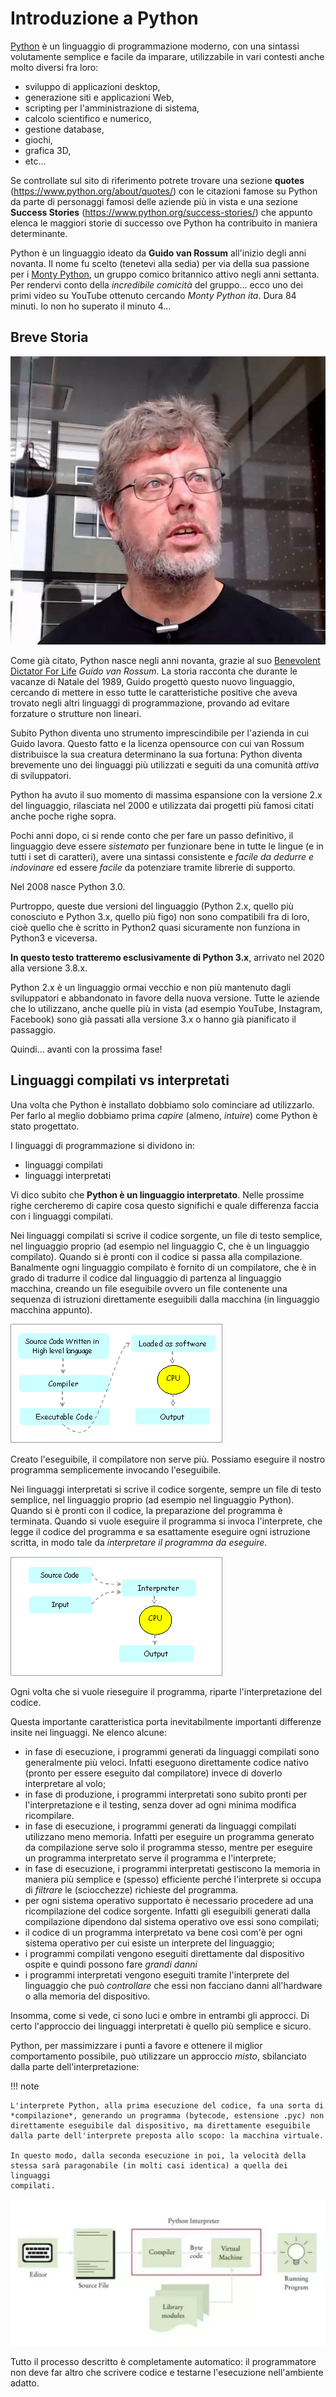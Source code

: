 # Introduzione a Python

[Python](https://www.python.org/) è un linguaggio di programmazione
moderno, con una sintassi volutamente semplice e facile da imparare,
utilizzabile in vari contesti anche molto diversi fra loro:

-   sviluppo di applicazioni desktop,
-   generazione siti e applicazioni Web,
-   scripting per l'amministrazione di sistema,
-   calcolo scientifico e numerico,
-   gestione database,
-   giochi,
-   grafica 3D,
-   etc\...

Se controllate sul sito di riferimento potrete trovare una sezione
**quotes** (<https://www.python.org/about/quotes/>) con le citazioni
famose su Python da parte di personaggi famosi delle aziende più in
vista e una sezione **Success Stories**
(<https://www.python.org/success-stories/>) che appunto elenca le
maggiori storie di successo ove Python ha contribuito in maniera
determinante.

Python è un linguaggio ideato da **Guido van Rossum** all\'inizio degli
anni novanta. Il nome fu scelto (tenetevi alla sedia) per via della sua
passione per i [Monty
Python](https://it.wikipedia.org/wiki/Monty_Python), un gruppo comico
britannico attivo negli anni settanta. Per rendervi conto della
*incredibile comicità* del gruppo\... ecco uno dei primi video su
YouTube ottenuto cercando *Monty Python ita*. Dura 84 minuti. Io non ho
superato il minuto 4\...

<!--
::: youtube
S04V_mW5v0I
:::
-->

## Breve Storia

![Guido Von Rossum](images/GuidoVonRossum.jpg)

Come già citato, Python nasce negli anni novanta, grazie al suo
[Benevolent Dictator For
Life](https://en.wikipedia.org/wiki/Benevolent_dictator_for_life) *Guido
van Rossum*. La storia racconta che durante le vacanze di Natale del
1989, Guido progettò questo nuovo linguaggio, cercando di mettere in
esso tutte le caratteristiche positive che aveva trovato negli altri
linguaggi di programmazione, provando ad evitare forzature o strutture
non lineari.

Subito Python diventa uno strumento imprescindibile per l'azienda in cui
Guido lavora. Questo fatto e la licenza opensource con cui van Rossum
distribuisce la sua creatura determinano la sua fortuna: Python diventa
brevemente uno dei linguaggi più utilizzati e seguiti da una comunità
*attiva* di sviluppatori.

Python ha avuto il suo momento di massima espansione con la versione 2.x
del linguaggio, rilasciata nel 2000 e utilizzata dai progetti più famosi
citati anche poche righe sopra.

Pochi anni dopo, ci si rende conto che per fare un passo definitivo, il
linguaggio deve essere *sistemato* per funzionare bene in tutte le
lingue (e in tutti i set di caratteri), avere una sintassi consistente e
*facile da dedurre e indovinare* ed essere *facile* da potenziare
tramite librerie di supporto.

Nel 2008 nasce Python 3.0.

Purtroppo, queste due versioni del linguaggio (Python 2.x, quello più
conosciuto e Python 3.x, quello più figo) non sono compatibili fra di
loro, cioè quello che è scritto in Python2 quasi sicuramente non
funziona in Python3 e viceversa.

**In questo testo tratteremo esclusivamente di Python 3.x**, arrivato
nel 2020 alla versione 3.8.x.

Python 2.x è un linguaggio ormai vecchio e non più mantenuto dagli
sviluppatori e abbandonato in favore della nuova versione. Tutte le
aziende che lo utilizzano, anche quelle più in vista (ad esempio
YouTube, Instagram, Facebook) sono già passati alla versione 3.x o hanno
già pianificato il passaggio.

Quindi\... avanti con la prossima fase!

## Linguaggi compilati vs interpretati

Una volta che Python è installato dobbiamo solo cominciare ad
utilizzarlo. Per farlo al meglio dobbiamo prima *capire* (almeno,
*intuire*) come Python è stato progettato.

I linguaggi di programmazione si dividono in:

-   linguaggi compilati
-   linguaggi interpretati

Vi dico subito che **Python è un linguaggio interpretato**. Nelle
prossime righe cercheremo di capire cosa questo significhi e quale
differenza faccia con i linguaggi compilati.

Nei linguaggi compilati si scrive il codice sorgente, un file di testo
semplice, nel linguaggio proprio (ad esempio nel linguaggio C, che è un
linguaggio compilato). Quando si è pronti con il codice si passa alla
compilazione. Banalmente ogni linguaggio compilato è fornito di un
compilatore, che è in grado di tradurre il codice dal linguaggio di
partenza al linguaggio macchina, creando un file eseguibile ovvero un
file contenente una sequenza di istruzioni direttamente eseguibili dalla
macchina (in linguaggio macchina appunto).

![image](images/compiler.gif)

Creato l'eseguibile, il compilatore non serve più. Possiamo eseguire il
nostro programma semplicemente invocando l'eseguibile.

Nei linguaggi interpretati si scrive il codice sorgente, sempre un file
di testo semplice, nel linguaggio proprio (ad esempio nel linguaggio
Python). Quando si è pronti con il codice, la preparazione del programma
è terminata. Quando si vuole eseguire il programma si invoca
l'interprete, che legge il codice del programma e sa esattamente
eseguire ogni istruzione scritta, in modo tale da *interpretare il
programma da eseguire*.

![image](images/interpreter.gif)

Ogni volta che si vuole rieseguire il programma, riparte
l'interpretazione del codice.

Questa importante caratteristica porta inevitabilmente importanti
differenze insite nei linguaggi. Ne elenco alcune:

-   in fase di esecuzione, i programmi generati da linguaggi compilati
    sono generalmente più veloci. Infatti eseguono direttamente codice
    nativo (pronto per essere eseguito dal compilatore) invece di
    doverlo interpretare al volo;
-   in fase di produzione, i programmi interpretati sono subito pronti
    per l'interpretazione e il testing, senza dover ad ogni minima
    modifica ricompilare.
-   in fase di esecuzione, i programmi generati da linguaggi compilati
    utilizzano meno memoria. Infatti per eseguire un programma generato
    da compilazione serve solo il programma stesso, mentre per eseguire
    un programma interpretato serve il programma e l'interprete;
-   in fase di esecuzione, i programmi interpretati gestiscono la
    memoria in maniera più semplice e (spesso) efficiente perché
    l'interprete si occupa di *filtrare* le (sciocchezze) richieste del
    programma.
-   per ogni sistema operativo supportato è necessario procedere ad una
    ricompilazione del codice sorgente. Infatti gli eseguibili generati
    dalla compilazione dipendono dal sistema operativo ove essi sono
    compilati;
-   il codice di un programma interpretato va bene così com'è per ogni
    sistema operativo per cui esiste un interprete del linguaggio;
-   i programmi compilati vengono eseguiti direttamente dal dispositivo
    ospite e quindi possono fare *grandi danni*
-   i programmi interpretati vengono eseguiti tramite l'interprete del
    linguaggio che può *controllare* che essi non facciano danni
    all'hardware o alla memoria del dispositivo.

Insomma, come si vede, ci sono luci e ombre in entrambi gli approcci. Di
certo l\'approccio dei linguaggi interpretati è quello più semplice e
sicuro.

Python, per massimizzare i punti a favore e ottenere il miglior
comportamento possibile, può utilizzare un approccio *misto*,
sbilanciato dalla parte dell'interpretazione:

!!! note

    L'interprete Python, alla prima esecuzione del codice, fa una sorta di
    *compilazione*, generando un programma (bytecode, estensione .pyc) non
    direttamente eseguibile dal dispositivo, ma direttamente eseguibile
    dalla parte dell'interprete preposta allo scopo: la macchina virtuale.

    In questo modo, dalla seconda esecuzione in poi, la velocità della
    stessa sarà paragonabile (in molti casi identica) a quella dei linguaggi
    compilati.


![image](images/python_compiler_virtual_machine.png)

Tutto il processo descritto è completamente automatico: il programmatore
non deve far altro che scrivere codice e testarne l'esecuzione
nell'ambiente adatto.

